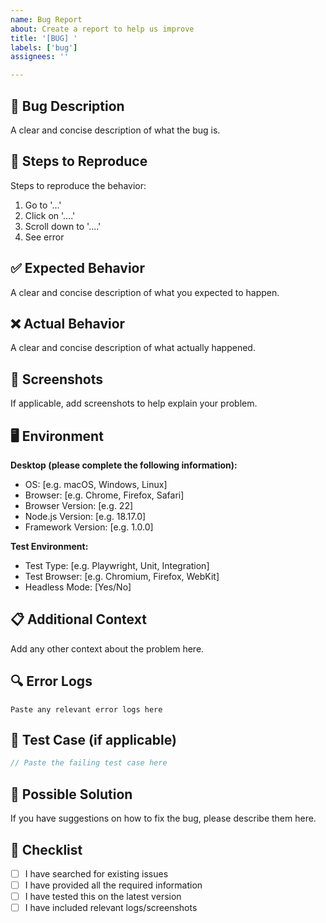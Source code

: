 ```yaml
---
name: Bug Report
about: Create a report to help us improve
title: '[BUG] '
labels: ['bug']
assignees: ''

---
```


## 🐛 Bug Description
A clear and concise description of what the bug is.

## 🔄 Steps to Reproduce
Steps to reproduce the behavior:
1. Go to '...'
2. Click on '....'
3. Scroll down to '....'
4. See error

## ✅ Expected Behavior
A clear and concise description of what you expected to happen.

## ❌ Actual Behavior
A clear and concise description of what actually happened.

## 📸 Screenshots
If applicable, add screenshots to help explain your problem.

## 🖥️ Environment
**Desktop (please complete the following information):**
 - OS: [e.g. macOS, Windows, Linux]
 - Browser: [e.g. Chrome, Firefox, Safari]
 - Browser Version: [e.g. 22]
 - Node.js Version: [e.g. 18.17.0]
 - Framework Version: [e.g. 1.0.0]

**Test Environment:**
 - Test Type: [e.g. Playwright, Unit, Integration]
 - Test Browser: [e.g. Chromium, Firefox, WebKit]
 - Headless Mode: [Yes/No]

## 📋 Additional Context
Add any other context about the problem here.

## 🔍 Error Logs
```
Paste any relevant error logs here
```

## 🧪 Test Case (if applicable)
```javascript
// Paste the failing test case here
```

## 🔧 Possible Solution
If you have suggestions on how to fix the bug, please describe them here.

## 📝 Checklist
- [ ] I have searched for existing issues
- [ ] I have provided all the required information
- [ ] I have tested this on the latest version
- [ ] I have included relevant logs/screenshots